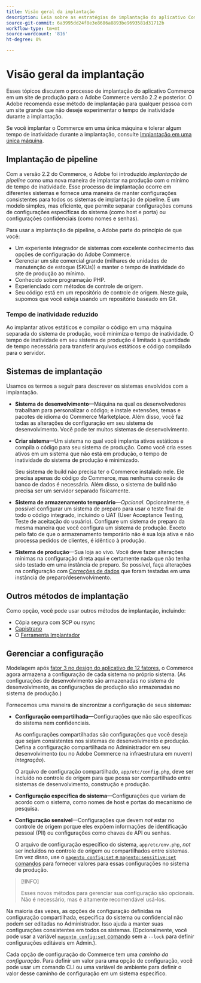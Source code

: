```yaml
---
title: Visão geral da implantação
description: Leia sobre as estratégias de implantação do aplicativo Commerce.
source-git-commit: 6a3995dd24f8e3e8686a8893be9693581d31712b
workflow-type: tm+mt
source-wordcount: '816'
ht-degree: 0%

---
```



# Visão geral da implantação

Esses tópicos discutem o processo de implantação do aplicativo Commerce em um site de produção para o Adobe Commerce versão 2.2 e posterior. O Adobe recomenda esse método de implantação para qualquer pessoa com um site grande que não deseje experimentar o tempo de inatividade durante a implantação.

Se você implantar o Commerce em uma única máquina e tolerar algum tempo de inatividade durante a implantação, consulte [Implantação em uma única máquina](../deployment/single-machine.md).

## Implantação de pipeline

Com a versão 2.2 do Commerce, o Adobe foi introduzido _implantação de pipeline_ como uma nova maneira de implantar na produção com o mínimo de tempo de inatividade. Esse processo de implantação ocorre em diferentes sistemas e fornece uma maneira de manter configurações consistentes para todos os sistemas de implantação de pipeline. É um modelo simples, mas eficiente, que permite separar configurações comuns de configurações específicas do sistema (como host e porta) ou configurações confidenciais (como nomes e senhas).

Para usar a implantação de pipeline, o Adobe parte do princípio de que você:

- Um experiente integrador de sistemas com excelente conhecimento das opções de configuração do Adobe Commerce.
- Gerenciar um site comercial grande (milhares de unidades de manutenção de estoque (SKUs)) e manter o tempo de inatividade do site de produção ao mínimo.
- Conhecido sobre programação PHP.
- Experienciado com métodos de controle de origem.
- Seu código está em um repositório de controle de origem. Neste guia, supomos que você esteja usando um repositório baseado em Git.

### Tempo de inatividade reduzido

Ao implantar ativos estáticos e compilar o código em uma máquina separada do sistema de produção, você minimiza o tempo de inatividade. O tempo de inatividade em seu sistema de produção é limitado à quantidade de tempo necessária para transferir arquivos estáticos e código compilado para o servidor.

## Sistemas de implantação

Usamos os termos a seguir para descrever os sistemas envolvidos com a implantação.

- **Sistema de desenvolvimento**—Máquina na qual os desenvolvedores trabalham para personalizar o código; e instale extensões, temas e pacotes de idioma do Commerce Marketplace. Além disso, você faz todas as alterações de configuração em seu sistema de desenvolvimento. Você pode ter muitos sistemas de desenvolvimento.

- **Criar sistema**—Um sistema no qual você implanta ativos estáticos e compila o código para seu sistema de produção. Como você cria esses ativos em um sistema que não está em produção, o tempo de inatividade do sistema de produção é minimizado.

   Seu sistema de build não precisa ter o Commerce instalado nele. Ele precisa apenas do código do Commerce, mas nenhuma conexão de banco de dados é necessária. Além disso, o sistema de build não precisa ser um servidor separado fisicamente.

- **Sistema de armazenamento temporário**—_Opcional_. Opcionalmente, é possível configurar um sistema de preparo para usar o teste final de todo o código integrado, incluindo o UAT (User Acceptance Testing, Teste de aceitação do usuário). Configure um sistema de preparo da mesma maneira que você configura um sistema de produção. Exceto pelo fato de que o armazenamento temporário não é sua loja ativa e não processa pedidos de clientes, é idêntico à produção.

- **Sistema de produção**—Sua loja ao vivo. Você deve fazer alterações mínimas na configuração direta aqui e certamente nada que não tenha sido testado em uma instância de preparo. Se possível, faça alterações na configuração com [Correções de dados](https://developer.adobe.com/commerce/php/development/components/declarative-schema/patches/) que foram testadas em uma instância de preparo/desenvolvimento.

## Outros métodos de implantação

Como opção, você pode usar outros métodos de implantação, incluindo:

- Cópia segura com SCP ou rsync
- [Capistrano](https://capistranorb.com/documentation/overview/what-is-capistrano)
- O [Ferramenta Implantador](https://deployer.org/)

## Gerenciar a configuração

Modelagem após [fator 3 no design do aplicativo de 12 fatores](https://12factor.net/config), o Commerce agora armazena a configuração de cada sistema no próprio sistema. (As configurações de desenvolvimento são armazenadas no sistema de desenvolvimento, as configurações de produção são armazenadas no sistema de produção.)

Fornecemos uma maneira de sincronizar a configuração de seus sistemas:

- **Configuração compartilhada**—Configurações que não são específicas do sistema nem confidenciais.

   As configurações compartilhadas são configurações que você deseja que sejam consistentes nos sistemas de desenvolvimento e produção. Defina a configuração compartilhada no Administrador em seu desenvolvimento (ou no Adobe Commerce na infraestrutura em nuvem) _integração_).

   O arquivo de configuração compartilhado, `app/etc/config.php`, deve ser incluído no controle de origem para que possa ser compartilhado entre sistemas de desenvolvimento, construção e produção.

- **Configuração específica do sistema**—Configurações que variam de acordo com o sistema, como nomes de host e portas do mecanismo de pesquisa.

- **Configuração sensível**—Configurações que devem _not_ estar no controle de origem porque eles expõem informações de identificação pessoal (PII) ou configurações como chaves de API ou senhas.

   O arquivo de configuração específico do sistema, `app/etc/env.php`, _not_ ser incluídos no controle de origem ou compartilhados entre sistemas. Em vez disso, use o [`magento config:set` e `magento:sensitive:set` comandos](../cli/set-configuration-values.md) para fornecer valores para essas configurações no sistema de produção.

>[!INFO]
>
>Esses novos métodos para gerenciar sua configuração são opcionais. Não é necessário, mas é altamente recomendável usá-los.

Na maioria das vezes, as opções de configuração definidas na configuração compartilhada, específica do sistema ou confidencial não podem ser editadas no Administrador. Isso ajuda a manter suas configurações consistentes em todos os sistemas. (Opcionalmente, você pode usar a variável [`magento config:set` comando](../cli/set-configuration-values.md) sem a `--lock` para definir configurações editáveis em Admin.).

Cada opção de configuração do Commerce tem uma _caminho da configuração_. Para definir um valor para uma opção de configuração, você pode usar um comando CLI ou uma variável de ambiente para definir o valor desse caminho de configuração em um sistema específico.
